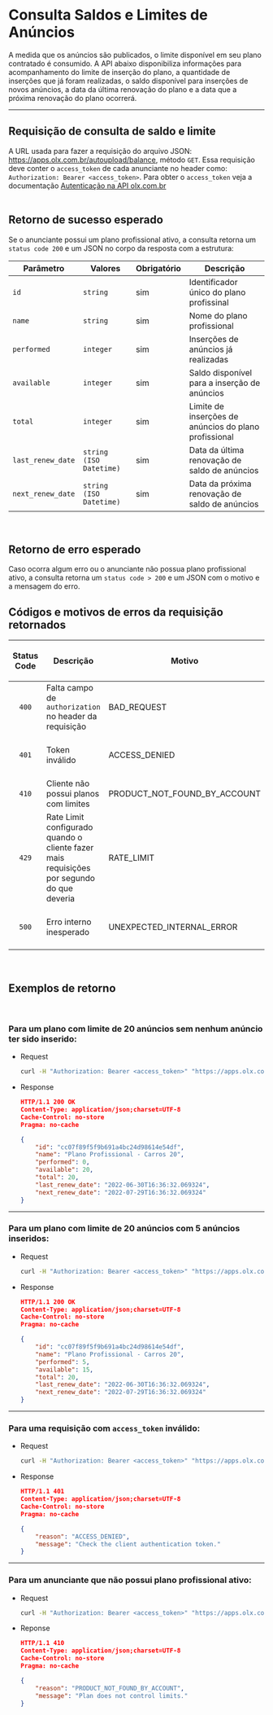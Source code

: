 # Consulta Saldos e Limites de Anúncios

A medida que os anúncios são publicados, o limite disponível em seu plano contratado é consumido. A API abaixo disponibiliza informações para acompanhamento do limite de inserção do plano, a quantidade de inserções que já foram realizadas, o saldo disponível para inserções de novos anúncios, a data da última renovação do plano e a data que a próxima renovação do plano ocorrerá.

---
## Requisição de consulta de saldo e limite

A URL usada para fazer a requisição do arquivo JSON: https://apps.olx.com.br/autoupload/balance, método `GET`. 
Essa requisição deve conter o `access_token` de cada anunciante no header como: `Authorization: Bearer <access_token>`. Para obter o `access_token` veja a documentação [Autenticação na API olx.com.br](oauth.md)
</br></br>

## Retorno de sucesso esperado 

Se o anunciante possui um plano profissional ativo, a consulta retorna um `status code 200` e um JSON no corpo da resposta com a estrutura: 

| Parâmetro | Valores | Obrigatório | Descrição  |
|-----------|---------|-------------|------------|
| `id` | `string` | sim | Identificador único do plano profissinal | 
| `name` | `string` | sim | Nome do plano profissional | 
| `performed` | `integer` | sim | Inserções de anúncios já realizadas |
| `available` | `integer` | sim | Saldo disponível para a inserção de anúncios  |
| `total` | `integer` | sim | Limite de inserções de anúncios do plano profissional  |
| `last_renew_date` | `string (ISO Datetime)` | sim | Data da última renovação de saldo de anúncios |
| `next_renew_date` | `string (ISO Datetime)` | sim | Data da próxima renovação de saldo de anúncios |
</br>

## Retorno de erro esperado

Caso ocorra algum erro ou o anunciante não possua plano profissional ativo, a consulta retorna um `status code > 200` e um JSON com o motivo e a mensagem do erro.

## Códigos e motivos de erros da requisição retornados

| <p align="center">Status Code</p> | Descrição | Motivo | Mensagem |
|--------|-----------|----------------|----------|
| <p align="center">`400`</p> | Falta campo de `authorization` no header da requisição | BAD_REQUEST | Check the header field(s) |
| <p align="center">`401`</p> | Token inválido | ACCESS_DENIED | Check the client authentication token |
| <p align="center">`410`</p> | Cliente não possui planos com limites | PRODUCT_NOT_FOUND_BY_ACCOUNT | Plan does not control limits |
| <p align="center">`429`</p> | Rate Limit configurado quando o cliente fazer mais requisições por segundo do que deveria | RATE_LIMIT | You have exceeded the X requests in X seconds limit! |
| <p align="center">`500`</p> | Erro interno inesperado | UNEXPECTED_INTERNAL_ERROR | Unexpected internal error. Try again later |
</br>

## Exemplos de retorno
</br>

### Para um plano com limite de 20 anúncios sem nenhum anúncio ter sido inserido:

* Request 
    ```sh
    curl -H "Authorization: Bearer <access_token>" "https://apps.olx.com.br/autoupload/balance"
    ```

* Response

    ```json
    HTTP/1.1 200 OK
    Content-Type: application/json;charset=UTF-8
    Cache-Control: no-store
    Pragma: no-cache

    {
        "id": "cc07f89f5f9b691a4bc24d98614e54df",
        "name": "Plano Profissional - Carros 20",
        "performed": 0,
        "available": 20,
        "total": 20,
        "last_renew_date": "2022-06-30T16:36:32.069324",
        "next_renew_date": "2022-07-29T16:36:32.069324"
    }
    ```
---
### Para um plano com limite de 20 anúncios com 5 anúncios inseridos:

* Request
    ```sh
    curl -H "Authorization: Bearer <access_token>" "https://apps.olx.com.br/autoupload/balance"
    ```

* Response

    ```json
    HTTP/1.1 200 OK
    Content-Type: application/json;charset=UTF-8
    Cache-Control: no-store
    Pragma: no-cache

    {
        "id": "cc07f89f5f9b691a4bc24d98614e54df",
        "name": "Plano Profissional - Carros 20",
        "performed": 5,
        "available": 15,
        "total": 20,
        "last_renew_date": "2022-06-30T16:36:32.069324",
        "next_renew_date": "2022-07-29T16:36:32.069324"
    }
    ```
---
### Para uma requisição com `access_token` inválido:

* Request
    ```sh
    curl -H "Authorization: Bearer <access_token>" "https://apps.olx.com.br/autoupload/balance"
    ```

* Response

    ```json
    HTTP/1.1 401 
    Content-Type: application/json;charset=UTF-8
    Cache-Control: no-store
    Pragma: no-cache

    {
        "reason": "ACCESS_DENIED", 
        "message": "Check the client authentication token."
    }
    ```
---
### Para um anunciante que não possui plano profissional ativo:

* Request
    ```sh
    curl -H "Authorization: Bearer <access_token>" "https://apps.olx.com.br/autoupload/balance"
    ```

* Reponse

    ```json
    HTTP/1.1 410
    Content-Type: application/json;charset=UTF-8
    Cache-Control: no-store
    Pragma: no-cache

    {
        "reason": "PRODUCT_NOT_FOUND_BY_ACCOUNT", 
        "message": "Plan does not control limits."
    }
    ```
